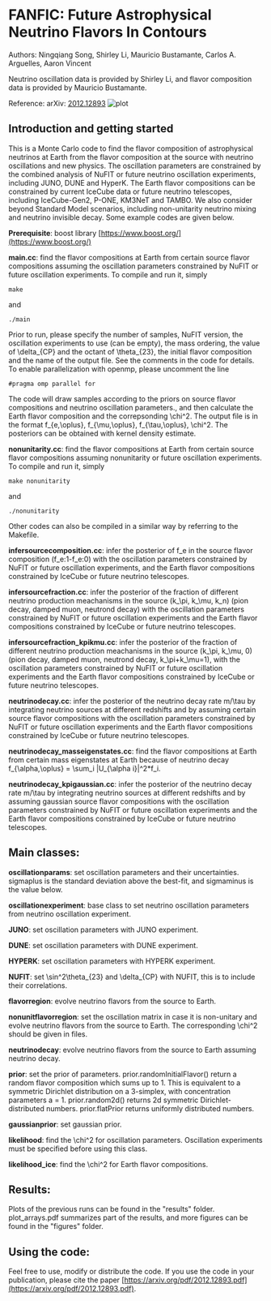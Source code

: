 # FANFIC: Future Astrophysical Neutrino Flavors In Contours

Authors: Ningqiang Song, Shirley Li, Mauricio Bustamante, Carlos A. Arguelles,  Aaron Vincent

Neutrino oscillation data is provided by Shirley Li, and flavor composition data is provided by Mauricio Bustamante.

Reference: arXiv: [2012.12893](https://arxiv.org/pdf/2012.12893.pdf)
![plot](.results/figures/flavor/std/var_delta/main/fixed_fS/output_NO_upper_2020_vs_2040_contours_final.png)
## Introduction and getting started

This is a Monte Carlo code to find the flavor composition of astrophysical neutrinos at Earth from the flavor composition at the source with neutrino oscillations and new physics. The oscillation parameters are constrained by the combined analysis of NuFIT or future neutrino oscillation experiments, including JUNO, DUNE and HyperK. The Earth flavor compositions can be constrained by current IceCube data or future neutrino telescopes, including IceCube-Gen2, P-ONE, KM3NeT and TAMBO. We also consider beyond Standard Model scenarios, including non-unitarity neutrino mixing and neutrino invisible decay. Some example codes are given below.

**Prerequisite**:  boost library [https://www.boost.org/](https://www.boost.org/)

**main.cc**: find the flavor compositions at Earth from certain source flavor compositions assuming the oscillation parameters constrained by NuFIT or future oscillation experiments. To compile and run it, simply 
```
make
```
and
```
./main
```
Prior to run, please specify the number of samples, NuFIT version, the oscillation experiments to use (can be empty), the mass ordering, the value of \delta_{CP} and the octant of \theta_{23}, the initial flavor composition and the name of the output file. See the comments in the code for details. To enable parallelization with openmp, please uncomment the line
```
#pragma omp parallel for 
```
The code will draw samples according to the priors on source flavor compositions and neutrino oscillation parameters., and then calculate the Earth flavor composition and the correpsonding \chi^2. The output file is in the format 
f_{e,\oplus}, f_{\mu,\oplus}, f_{\tau,\oplus}, \chi^2. The posteriors can be obtained with kernel density estimate.

**nonunitarity.cc**: find the flavor compositions at Earth from certain source flavor compositions assuming nonunitarity  or future oscillation experiments. To compile and run it, simply
```
make nonunitarity
```
and
```
./nonunitarity
```
Other codes can also be compiled in a similar way by referring to the Makefile.

**infersourcecomposition.cc**: infer the posterior of f_e in the source flavor composition (f_e:1-f_e:0) with the oscillation parameters constrained by NuFIT or future oscillation experiments, and the Earth flavor compositions constrained by IceCube or future neutrino telescopes.

**infersourcefraction.cc**: infer the posterior of the fraction of different neutrino production meachanisms in the source (k_\pi, k_\mu, k_n) (pion decay, damped muon, neutrond decay) with the oscillation parameters constrained by NuFIT or future oscillation experiments and the Earth flavor compositions constrained by IceCube or future neutrino telescopes.

**infersourcefraction_kpikmu.cc**: infer the posterior of the fraction of different neutrino production meachanisms in the source (k_\pi, k_\mu, 0) (pion decay, damped muon, neutrond decay, k_\pi+k_\mu=1), with the oscillation parameters constrained by NuFIT or future oscillation experiments and the Earth flavor compositions constrained by IceCube or future neutrino telescopes.

**neutrinodecay.cc**: infer the posterior of the neutrino decay rate m/\tau by integrating neutrino sources at different redshifts and by assuming certain source flavor compositions with the oscillation parameters constrained by NuFIT or future oscillation experiments and the Earth flavor compositions constrained by IceCube or future neutrino telescopes.

**neutrinodecay_masseigenstates.cc**: find the flavor compositions at Earth from certain mass eigenstates at Earth because of neutrino decay f_{\alpha,\oplus} = \sum_i |U_{\alpha i}|^2*f_i.

**neutrinodecay_kpigaussian.cc**: infer the posterior of the neutrino decay rate m/\tau by integrating neutrino sources at different redshifts and by assuming gaussian source flavor compositions with the oscillation parameters constrained by NuFIT or future oscillation experiments and the Earth flavor compositions constrained by IceCube or future neutrino telescopes.


## Main classes:

**oscillationparams**:  set oscillation parameters and their uncertainties. sigmaplus is the standard deviation above the best-fit, and sigmaminus is the value below.

**oscillationexperiment**: base class to set neutrino oscillation parameters from neutrino oscillation experiment.

**JUNO**: set oscillation parameters with JUNO experiment.

**DUNE**: set oscillation parameters with DUNE experiment.

**HYPERK**: set oscillation parameters with HYPERK experiment.

**NUFIT**: set \sin^2\theta_{23} and \delta_{CP} with NUFIT, this is to include their correlations.

**flavorregion**: evolve neutrino flavors from the source to Earth.

**nonunitflavorregion**: set the oscillation matrix in case it is non-unitary and evolve neutrino flavors from the source to Earth. The corresponding \chi^2 should be given in files.

**neutrinodecay**: evolve neutrino flavors from the source to Earth assuming neutrino decay.

**prior**: set the prior of parameters. prior.randomInitialFlavor() return a random flavor composition which sums up to 1. This is equivalent to a symmetric Dirichlet distribution on a 3-simplex, with concentration parameters a = 1. prior.random2d() returns 2d symmetric Dirichlet-distributed numbers. prior.flatPrior returns uniformly distributed numbers.

**gaussianprior**: set gaussian prior.

**likelihood**: find the \chi^2 for oscillation parameters. Oscillation experiments must be specified before using this class.

**likelihood_ice**: find the \chi^2 for Earth flavor compositions.


## Results:

Plots of the previous runs can be found in the "results" folder. plot_arrays.pdf summarizes part of the results, and more figures can be found in the "figures" folder.

## Using the code:

Feel free to use, modify or distribute the code. If you use the code in your publication, please cite the paper 
[https://arxiv.org/pdf/2012.12893.pdf](https://arxiv.org/pdf/2012.12893.pdf).


